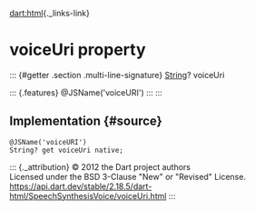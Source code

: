 [dart:html](../../dart-html/dart-html-library){._links-link}

voiceUri property
=================

::: {#getter .section .multi-line-signature}
[String](../../dart-core/string-class)? voiceUri

::: {.features}
\@JSName(\'voiceURI\')
:::
:::

Implementation {#source}
--------------

``` {.language-dart data-language="dart"}
@JSName('voiceURI')
String? get voiceUri native;
```

::: {._attribution}
© 2012 the Dart project authors\
Licensed under the BSD 3-Clause \"New\" or \"Revised\" License.\
<https://api.dart.dev/stable/2.18.5/dart-html/SpeechSynthesisVoice/voiceUri.html>
:::

